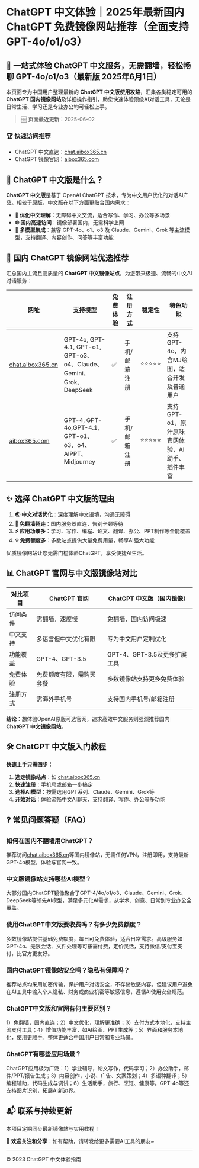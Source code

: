 # ChatGPT 中文体验｜2025年最新国内 ChatGPT 免费镜像网站推荐（全面支持 GPT-4o/o1/o3）

## 🚀 一站式体验 ChatGPT 中文服务，无需翻墙，轻松畅聊 GPT-4o/o1/o3（最新版 2025年6月1日）

本页面专为中国用户整理最新的 **ChatGPT 中文版使用攻略**，汇集各类稳定可用的 **ChatGPT 国内镜像网站**及详细操作指引，助您快速体验顶级AI对话工具，无论是日常生活、学习还是专业办公均可轻松上手。

> 🆕 **页面最近更新**：2025-06-02

### 🏆 快速访问推荐

- ChatGPT 中文直达：[chat.aibox365.cn](https://chat.aibox365.cn)
- ChatGPT 镜像官网：[aibox365.com](https://aibox365.com)

## 🤖 ChatGPT 中文版是什么？

**ChatGPT 中文版**是基于 OpenAI ChatGPT 技术，专为中文用户优化的对话AI产品。相较于原版，中文版在以下方面更贴合国内需求：

- **💬 优化中文理解**：无障碍中文交流，适合写作、学习、办公等多场景
- **🌐 国内高速访问**：镜像部署国内，无需科学上网
- **🔧 多模型集成**：兼容 GPT-4o、o1、o3 及 Claude、Gemini、Grok 等主流模型，支持翻译、内容创作、问答等丰富功能

## 📑 国内 ChatGPT 镜像网站优选推荐

汇总国内主流且高质量的 **ChatGPT 中文镜像站点**，为您带来极速、流畅的中文AI对话服务：

| 网址 | 支持模型 | 免费体验 | 注册方式 | 稳定性 | 特色功能 |
|------|----------|----------|----------|--------|----------|
| [chat.aibox365.cn](https://chat.aibox365.cn) | GPT-4o, GPT-4.1, GPT-o1, GPT-o3、o4、Claude、Gemini、Grok、DeepSeek | ✅ | 手机/邮箱注册 | ⭐⭐⭐⭐⭐ | 支持GPT-4o，内含MJ绘图，适合开发及普通用户 |
| [aibox365.com](https://aibox365.com) | GPT-4, GPT-4o,GPT-4.1, GPT-o1、o3、o4、AIPPT、Midjourney | ✅ | 手机/邮箱注册 | ⭐⭐⭐⭐⭐ | 支持GPT-o1，原汁原味官网体验，AI助手、插件丰富 |

## ✨ 选择 ChatGPT 中文版的理由

1. **🌏 中文对话优化**：深度理解中文语境，沟通无障碍
2. **🚫 免翻墙畅连**：国内服务器直连，告别卡顿等待
3. **⚡ 应用场景多**：学习、写作、编程、论文、翻译、办公、PPT制作等全能覆盖
4. **💡 免费额度多**：多数站点提供大量免费用量，畅享AI强大功能

优质镜像网站让您无需门槛体验ChatGPT，享受便捷AI生活。

## 📊 ChatGPT 官网与中文版镜像站对比

| 对比项目 | ChatGPT 官网 | ChatGPT 中文版（国内镜像） |
|----------|--------------|----------------------------|
| 访问条件 | 需翻墙，速度慢 | 免翻墙，国内访问极速 |
| 中文支持 | 多语言但中文优化有限 | 专为中文用户定制优化 |
| 功能覆盖 | GPT-4、GPT-3.5 | GPT-4、GPT-3.5及更多扩展工具 |
| 免费体验 | 免费额度有限，需购买套餐 | 多数镜像站支持更多免费体验 |
| 注册方式 | 需海外手机号 | 支持国内手机号/邮箱注册 |

**结论**：想体验OpenAI原版可选官网，追求高效中文服务则强烈推荐国内 **ChatGPT 中文镜像网站**。

## 🛠️ ChatGPT 中文版入门教程

**快速上手只需四步：**

1. **选定镜像站点**：如 [chat.aibox365.cn](https://chat.aibox365.cn)
2. **快速注册**：手机号或邮箱一步搞定
3. **选择AI模型**：按需选用GPT系列、Claude、Gemini、Grok等
4. **开始对话**：体验流畅中文AI聊天，支持翻译、写作、办公等多功能

## ❓ 常见问题答疑（FAQ）

### 如何在国内不翻墙用ChatGPT？

推荐访问[chat.aibox365.cn](https://chat.aibox365.cn)等国内镜像站，无需任何VPN，注册即用，支持最新GPT-4o模型，体验与官网一致。

### 中文版镜像站支持哪些AI模型？

大部分国内ChatGPT镜像聚合了GPT-4/4o/o1/o3、Claude、Gemini、Grok、DeepSeek等领先AI模型，满足多元化AI需求，从学术、创意、日常到专业办公全覆盖。

### 使用ChatGPT中文版要收费吗？有多少免费额度？

多数镜像站提供基础免费额度，每日可免费体验，适合日常需求。高级服务如GPT-4o、无限会话、文件处理等可按需付费，定价灵活，支持微信/支付宝支付，比官方更友好。

### 国内ChatGPT镜像站安全吗？隐私有保障吗？

推荐站点均采用加密传输，保护用户对话安全，不存储敏感内容。但建议用户避免在AI工具中输入个人隐私、财务或商业机密等敏感信息，遵循AI使用安全规范。

### ChatGPT中文版和官网有何主要区别？

1）免翻墙，国内直连；2）中文优化，理解更准确；3）支付方式本地化，支持主流支付工具；4）增值功能丰富，如AI绘画、PPT生成等；5）界面和服务本地化，使用更顺手。整体更适合中国用户日常和专业场景。

### ChatGPT有哪些应用场景？

ChatGPT应用极为广泛：1）学业辅导，论文写作，代码学习；2）办公助手，邮件/PPT/报告生成；3）内容创作，小说、广告、文案策划；4）多语种翻译；5）编程辅助，代码生成与调试；6）生活助手，旅行、烹饪、健康等。GPT-4o等还支持图片识别，拓展AI新边界。

## 📬 联系与持续更新

本项目定期同步最新镜像站与实用教程！

🌟 **欢迎关注和分享**：如有帮助，请转发给更多需要AI工具的朋友~

---

© 2023 ChatGPT 中文体验指南
